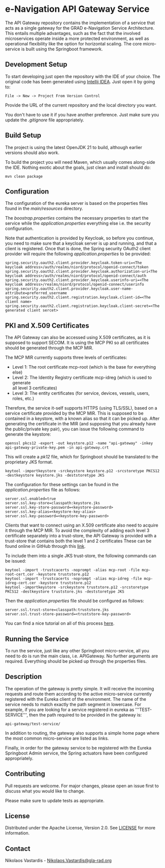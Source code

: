 # e-Navigation API Gateway Service
The API Gateway repository contains the implementation of a service that acts
as a single gateway for the GRAD e-Navigation Service Architecture. This entails
multiple advantages, such as the fact that the involved microservices  operate
inside a more protected environment, as well as operational flexibility like the
option for horizontal scaling. The core micro-service is built using the
Springboot framework.

## Development Setup
To start developing just open the repository with the IDE of your choice. The
original code has been generated using
[Intellij IDEA](https://www.jetbrains.com/idea). Just open it by going to:

    File -> New -> Project From Version Control

Provide the URL of the current repository and the local directory you want.

You don't have to use it if you have another preference. Just make sure you
update the *.gitignore* file appropriately.

## Build Setup
The project is using the latest OpenJDK 21 to build, although earlier versions
should also work.

To build the project you will need Maven, which usually comes along-side the
IDE. Nothing exotic about the goals, just clean and install should do:

    mvn clean package

## Configuration
The configuration of the eureka server is based on the properties files found
in the *main/resources* directory.

The *boostrap.properties* contains the necessary properties to start the service
while the *application.properties* everything else i.e. the security
configuration.

Note that authentication is provided by Keycloak, so before you continue, you
need to make sure that a keycloak server is up and running, and that a client
is registered. Once that is done, the Spring security OAuth2 client provider 
will require the following *application.properties* to be provided:

    spring.security.oauth2.client.provider.keycloak.token-uri=<The keycloak address>/auth/realms/niord/protocol/openid-connect/token
    spring.security.oauth2.client.provider.keycloak.authorization-uri<The keycloak address>/auth/realms/niord/protocol/openid-connect/auth
    spring.security.oauth2.client.provider.keycloak.userinfo-uri=<The keycloak address>/realms/niord/protocol/openid-connect/userinfo
    spring.security.oauth2.client.provider.keycloak.user-name-attribute=preferred_username
    spring.security.oauth2.client.registration.keycloak.client-id=<The client name>
    spring.security.oauth2.client.registration.keycloak.client-secret=<The generated client sercet>

## PKI and X.509 Certificates
The API Gateway can also be accessed using X.509 certificates, as it is supposed
to support SECOM. It is using the MCP PKI so all certificates should be
generated through the MCP MIR. 

The MCP MIR currently supports three levels of certificates:

* Level 1: The root certificate mcp-root (which is the base for everything else)
* Level 2: The Identity Registry certificate mcp-idreg (which is used to generate  
  all level 3 certificates)
* Level 3: The entity certificates (for service, devices, vessels, users, roles,
  etc.)

Therefore, the service it-self supports HTTPS (using TLS/SSL), based on a 
service certificate provided by the MCP MIR. This is supposed to be contained
in a keystore, with a known alias so that it can be picked up. After generating
the certificate in the MIR (and supposing that you already have the
public/private key pair), you can issue the following command to generate the
keystore:

    openssl pkcs12 -export -out keystore.p12 -name "api-gateway" -inkey api-gateway-private-key.pem -in api-gateway.crt

This will create a *pk12* file, which for Springboot should be translated to the
proprietary JKS format.

    keytool -importkeystore -srckeystore keystore.p12 -srcstoretype PKCS12 -destkeystore keystore.jks -deststoretype JKS

The configuration for these settings can be found in the *application.properties*
file as follows:

    server.ssl.enabled=true
    server.ssl.key-store=classpath:keystore.jks
    server.ssl.key-store-password=<keystore-password>
    server.ssl.key-alias=<keystore-key-alias>
    server.ssl.key-password=<keystore-key-password>

Clients that want to connect using an X.509 certificate also need to acquire it
through the MCP MIR. To avoid the complexity of adding each level 3 certificate
separately into a trust-store, the API Gateway is provided with a trust-store
that contains both the level 1 and 2 certificates These can be found online in
GitHub through this
[link](https://github.com/maritimeconnectivity/developers.maritimeconnectivity.net/tree/gh-pages/identity/prod-certificate).

To include them into a single JKS trust-store, the following commands can be
issued:

    keytool -import -trustcacerts -noprompt -alias mcp-root -file mcp-root-cert.cer -keystore truststore.p12
    keytool -import -trustcacerts -noprompt -alias mcp-idreg -file mcp-idreg-cert.cer -keystore truststore.p12
    keytool -importkeystore -srckeystore truststore.p12 -srcstoretype PKCS12 -destkeystore truststore.jks -deststoretype JKS

Then the *application.properties* file should be configured as follows:

    server.ssl.trust-store=classpath:truststore.jks
    server.ssl.trust-store-password=<truststore-key-password>

You can find a nice tutorial on all of this process
[here](https://www.baeldung.com/x-509-authentication-in-spring-security).

## Running the Service
To run the service, just like any other Springboot micro-service, all you need
to do is run the main class, i.e. APIGateway. No further arguments are
required. Everything should be picked up through the properties files.

## Description
The operation of the gateway is pretty simple. It will receive the incoming
requests and route them according to the active micro-service currently 
registered with the Eureka client of the environment. The name of the service
needs to match exactly the path segment in lowercase. For example, if you are
looking for a service registered in eureka as '''TEST-SERVICE''', then the
path required to be provided in the gateway is:

    api-gateway/test-service/

In addition to routing, the gateway also supports a simple home page where the
most common micro-service are listed as links.

Finally, in order for the gateway service to be registered with the Eureka 
Springboot Admin service, the Spring actuators have been configured 
appropriately.

## Contributing
Pull requests are welcome. For major changes, please open an issue first to
discuss what you would like to change.

Please make sure to update tests as appropriate.

## License
Distributed under the Apache License, Version 2.0. See [LICENSE](./LICENSE) for
more information.

## Contact
Nikolaos Vastardis - Nikolaos.Vastardis@gla-rad.org



